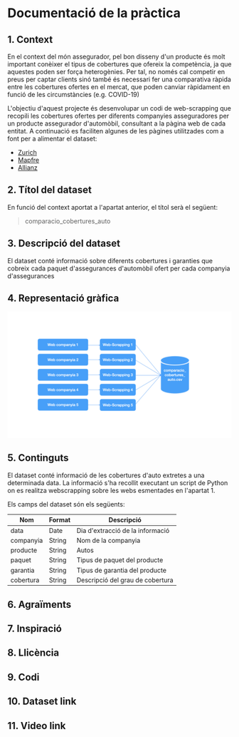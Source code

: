 # Documentació de la pràctica

## 1. Context

En el context del món assegurador, pel bon disseny d'un producte 
és molt important conèixer el tipus de cobertures que ofereix la 
competència, ja que aquestes poden ser força heterogènies. Per tal, 
no només cal competir en preus per captar clients sinó també
és necessari fer una comparativa ràpida entre les cobertures 
ofertes en el mercat, que poden canviar ràpidament en funció
de les circumstàncies (e.g. COVID-19)

L'objectiu d'aquest projecte és desenvolupar un codi de web-scrapping 
que recopili les cobertures ofertes per diferents companyies 
asseguradores per un producte assegurador d'automòbil, consultant
a la pàgina web de cada entitat. A continuació es faciliten algunes
de les pàgines utilitzades com a font per a alimentar el dataset:

- [Zurich](https://www.zurich.es/seguros-coche/comparador)
- [Mapfre](https://www.mapfre.es/seguros/particulares/coche/seguros-de-coche/)
- [Allianz](https://www.allianz.es/seguro-de-coche.html#coberturas)

## 2. Títol del dataset

En funció del context aportat a l'apartat anterior, 
el títol serà el següent:

> comparacio_cobertures_auto

## 3. Descripció del dataset

El dataset conté informació sobre diferents cobertures i garanties
que cobreix cada paquet d'assegurances d'automòbil ofert per 
cada companyia d'assegurances

## 4. Representació gràfica

![esquema](imgs/esquema.jpeg)

## 5. Continguts

El dataset conté informació de les cobertures d'auto extretes 
a una determinada data. La informació s'ha recollit executant
un script de Python on es realitza webscrapping sobre les
webs esmentades en l'apartat 1. 

Els camps del dataset són els següents:

| Nom       | Format | Descripció                       |
|-----------|--------|----------------------------------| 
| data      | Date   | Dia d'extracció de la informació |
| companyia | String | Nom de la companyia              |
| producte  | String | Autos                            |
| paquet    | String | Tipus de paquet del producte     |
| garantia  | String | Tipus de garantia del producte   |
| cobertura | String | Descripció del grau de cobertura |

## 6. Agraïments

## 7. Inspiració

## 8. Llicència

## 9. Codi

## 10. Dataset link

## 11. Video link


